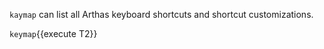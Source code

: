 `kaymap` can list all Arthas keyboard shortcuts and shortcut customizations.

`keymap`{{execute T2}}